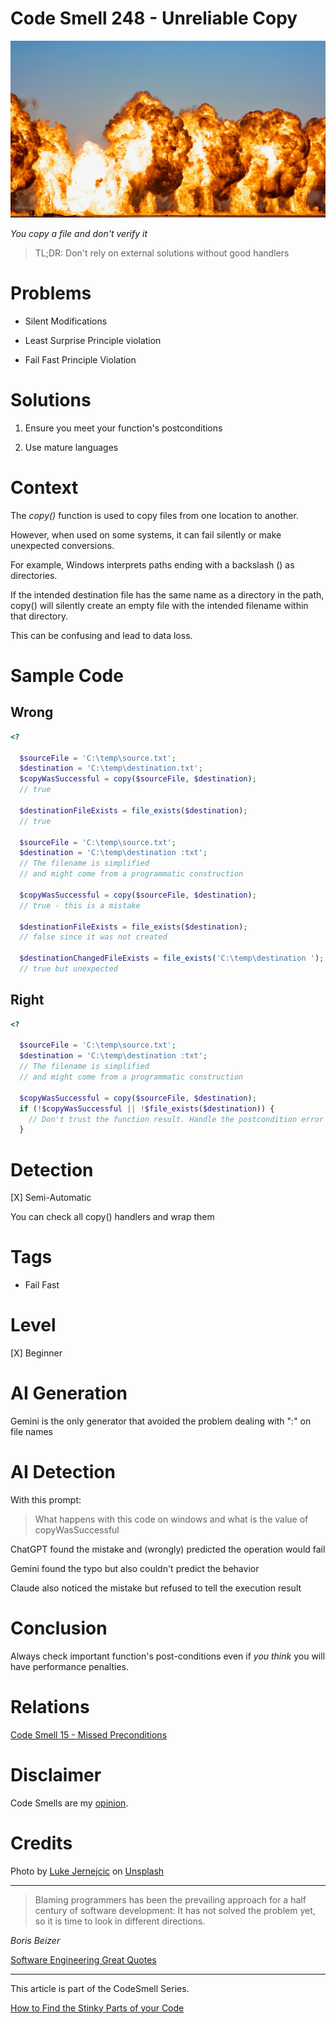 # Code Smell 248 - Unreliable Copy
            
![Code Smell 248 - Unreliable Copy](Code%20Smell%20248%20-%20Unreliable%20Copy.jpg)

*You copy a file and don't verify it*

> TL;DR: Don't rely on external solutions without good handlers

# Problems

- Silent Modifications

- Least Surprise Principle violation

- Fail Fast Principle Violation

# Solutions

1. Ensure you meet your function's postconditions

2. Use mature languages

# Context

The *copy()* function is used to copy files from one location to another. 

However, when used on some systems, it can fail silently or make unexpected conversions.

For example, Windows interprets paths ending with a backslash (\) as directories. 

If the intended destination file has the same name as a directory in the path, copy() will silently create an empty file with the intended filename within that directory. 

This can be confusing and lead to data loss.

# Sample Code

## Wrong

<!-- [Gist Url](https://gist.github.com/mcsee/647393a744f23bb2594cd309ba92e56c) -->

```php
<?

  $sourceFile = 'C:\temp\source.txt';
  $destination = 'C:\temp\destination.txt';
  $copyWasSuccessful = copy($sourceFile, $destination);
  // true
  
  $destinationFileExists = file_exists($destination); 
  // true
  
  $sourceFile = 'C:\temp\source.txt';
  $destination = 'C:\temp\destination :txt';
  // The filename is simplified 
  // and might come from a programmatic construction

  $copyWasSuccessful = copy($sourceFile, $destination); 
  // true - this is a mistake

  $destinationFileExists = file_exists($destination); 
  // false since it was not created

  $destinationChangedFileExists = file_exists('C:\temp\destination ');
  // true but unexpected
```

## Right

<!-- [Gist Url](https://gist.github.com/mcsee/75cb385ad949635913e898aa6a030b95) -->

```php
<?

  $sourceFile = 'C:\temp\source.txt';
  $destination = 'C:\temp\destination :txt';
  // The filename is simplified
  // and might come from a programmatic construction

  $copyWasSuccessful = copy($sourceFile, $destination);  
  if (!$copyWasSuccessful || !$file_exists($destination)) {
    // Don't trust the function result. Handle the postcondition error
  }
```

# Detection

[X] Semi-Automatic 

You can check all copy() handlers and wrap them

# Tags

- Fail Fast

# Level

[X] Beginner

# AI Generation

Gemini is the only generator that avoided the problem dealing with ":" on file names

# AI Detection

With this prompt:

> What happens with this code on windows and what is the value of copyWasSuccessful

ChatGPT found the mistake and (wrongly) predicted the operation would fail

Gemini found the typo but also couldn't predict the behavior

Claude also noticed the mistake but refused to tell the execution result

# Conclusion

Always check important function's post-conditions even if *you think* you will have performance penalties.

# Relations

[Code Smell 15 - Missed Preconditions](https://github.com/mcsee/Software-Design-Articles/tree/main/Articles/Code%20Smells/Code%20Smell%2015%20-%20Missed%20Preconditions/readme.md)

# Disclaimer

Code Smells are my [opinion](https://github.com/mcsee/Software-Design-Articles/tree/main/Articles/Blogging/I%20Wrote%20More%20than%2090%20Articles%20on%202021%20Here%20is%20What%20I%20Learned/readme.md).

# Credits

Photo by [Luke Jernejcic](https://unsplash.com/@jernejcic) on [Unsplash](https://unsplash.com/photos/brown-and-white-smoke-on-brown-rock-formation-Oi31uKsnM1Q)
    
* * *

> Blaming programmers has been the prevailing approach for a half century of software development: It has not solved the problem yet, so it is time to look in different directions.

_Boris Beizer_
 
[Software Engineering Great Quotes](https://github.com/mcsee/Software-Design-Articles/tree/main/Articles/Quotes/Software%20Engineering%20Great%20Quotes/readme.md)

* * *

This article is part of the CodeSmell Series.

[How to Find the Stinky Parts of your Code](https://github.com/mcsee/Software-Design-Articles/tree/main/Articles/Code%20Smells/How%20to%20Find%20the%20Stinky%20parts%20of%20your%20Code/readme.md)